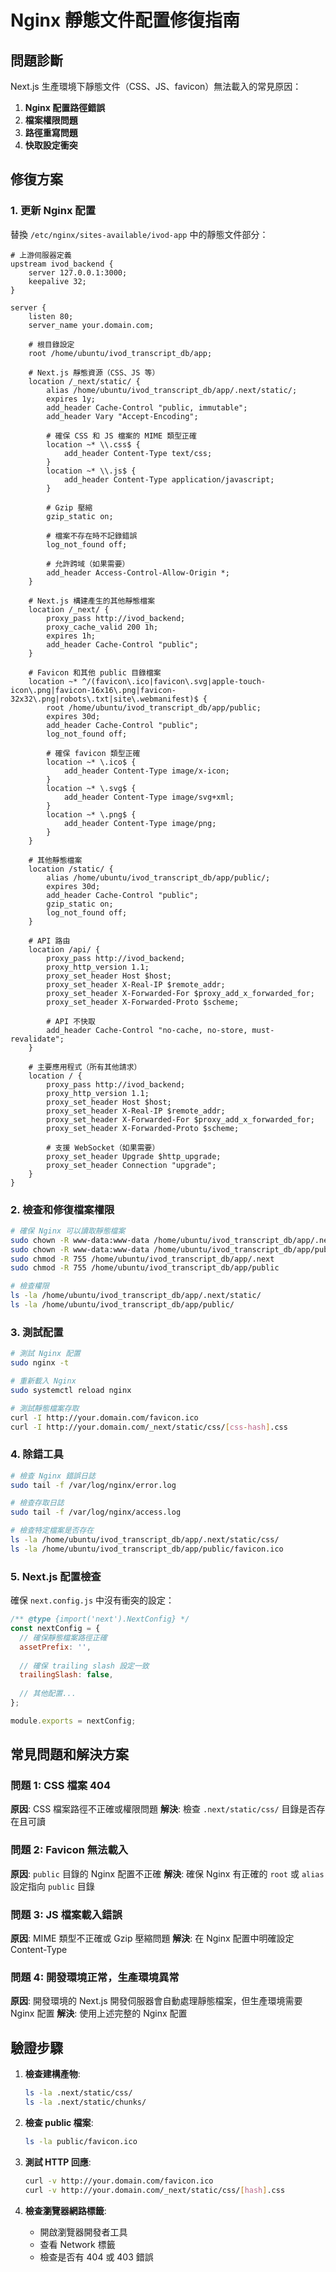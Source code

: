 # Nginx 靜態文件配置修復指南

## 問題診斷

Next.js 生產環境下靜態文件（CSS、JS、favicon）無法載入的常見原因：

1. **Nginx 配置路徑錯誤**
2. **檔案權限問題**
3. **路徑重寫問題**
4. **快取設定衝突**

## 修復方案

### 1. 更新 Nginx 配置

替換 `/etc/nginx/sites-available/ivod-app` 中的靜態文件部分：

```nginx
# 上游伺服器定義
upstream ivod_backend {
    server 127.0.0.1:3000;
    keepalive 32;
}

server {
    listen 80;
    server_name your.domain.com;
    
    # 根目錄設定
    root /home/ubuntu/ivod_transcript_db/app;
    
    # Next.js 靜態資源（CSS、JS 等）
    location /_next/static/ {
        alias /home/ubuntu/ivod_transcript_db/app/.next/static/;
        expires 1y;
        add_header Cache-Control "public, immutable";
        add_header Vary "Accept-Encoding";
        
        # 確保 CSS 和 JS 檔案的 MIME 類型正確
        location ~* \\.css$ {
            add_header Content-Type text/css;
        }
        location ~* \\.js$ {
            add_header Content-Type application/javascript;
        }
        
        # Gzip 壓縮
        gzip_static on;
        
        # 檔案不存在時不記錄錯誤
        log_not_found off;
        
        # 允許跨域（如果需要）
        add_header Access-Control-Allow-Origin *;
    }
    
    # Next.js 構建產生的其他靜態檔案
    location /_next/ {
        proxy_pass http://ivod_backend;
        proxy_cache_valid 200 1h;
        expires 1h;
        add_header Cache-Control "public";
    }
    
    # Favicon 和其他 public 目錄檔案
    location ~* ^/(favicon\.ico|favicon\.svg|apple-touch-icon\.png|favicon-16x16\.png|favicon-32x32\.png|robots\.txt|site\.webmanifest)$ {
        root /home/ubuntu/ivod_transcript_db/app/public;
        expires 30d;
        add_header Cache-Control "public";
        log_not_found off;
        
        # 確保 favicon 類型正確
        location ~* \.ico$ {
            add_header Content-Type image/x-icon;
        }
        location ~* \.svg$ {
            add_header Content-Type image/svg+xml;
        }
        location ~* \.png$ {
            add_header Content-Type image/png;
        }
    }
    
    # 其他靜態檔案
    location /static/ {
        alias /home/ubuntu/ivod_transcript_db/app/public/;
        expires 30d;
        add_header Cache-Control "public";
        gzip_static on;
        log_not_found off;
    }
    
    # API 路由
    location /api/ {
        proxy_pass http://ivod_backend;
        proxy_http_version 1.1;
        proxy_set_header Host $host;
        proxy_set_header X-Real-IP $remote_addr;
        proxy_set_header X-Forwarded-For $proxy_add_x_forwarded_for;
        proxy_set_header X-Forwarded-Proto $scheme;
        
        # API 不快取
        add_header Cache-Control "no-cache, no-store, must-revalidate";
    }
    
    # 主要應用程式（所有其他請求）
    location / {
        proxy_pass http://ivod_backend;
        proxy_http_version 1.1;
        proxy_set_header Host $host;
        proxy_set_header X-Real-IP $remote_addr;
        proxy_set_header X-Forwarded-For $proxy_add_x_forwarded_for;
        proxy_set_header X-Forwarded-Proto $scheme;
        
        # 支援 WebSocket（如果需要）
        proxy_set_header Upgrade $http_upgrade;
        proxy_set_header Connection "upgrade";
    }
}
```

### 2. 檢查和修復檔案權限

```bash
# 確保 Nginx 可以讀取靜態檔案
sudo chown -R www-data:www-data /home/ubuntu/ivod_transcript_db/app/.next
sudo chown -R www-data:www-data /home/ubuntu/ivod_transcript_db/app/public
sudo chmod -R 755 /home/ubuntu/ivod_transcript_db/app/.next
sudo chmod -R 755 /home/ubuntu/ivod_transcript_db/app/public

# 檢查權限
ls -la /home/ubuntu/ivod_transcript_db/app/.next/static/
ls -la /home/ubuntu/ivod_transcript_db/app/public/
```

### 3. 測試配置

```bash
# 測試 Nginx 配置
sudo nginx -t

# 重新載入 Nginx
sudo systemctl reload nginx

# 測試靜態檔案存取
curl -I http://your.domain.com/favicon.ico
curl -I http://your.domain.com/_next/static/css/[css-hash].css
```

### 4. 除錯工具

```bash
# 檢查 Nginx 錯誤日誌
sudo tail -f /var/log/nginx/error.log

# 檢查存取日誌
sudo tail -f /var/log/nginx/access.log

# 檢查特定檔案是否存在
ls -la /home/ubuntu/ivod_transcript_db/app/.next/static/css/
ls -la /home/ubuntu/ivod_transcript_db/app/public/favicon.ico
```

### 5. Next.js 配置檢查

確保 `next.config.js` 中沒有衝突的設定：

```javascript
/** @type {import('next').NextConfig} */
const nextConfig = {
  // 確保靜態檔案路徑正確
  assetPrefix: '',
  
  // 確保 trailing slash 設定一致
  trailingSlash: false,
  
  // 其他配置...
};

module.exports = nextConfig;
```

## 常見問題和解決方案

### 問題 1: CSS 檔案 404
**原因**: CSS 檔案路徑不正確或權限問題
**解決**: 檢查 `.next/static/css/` 目錄是否存在且可讀

### 問題 2: Favicon 無法載入
**原因**: `public` 目錄的 Nginx 配置不正確
**解決**: 確保 Nginx 有正確的 `root` 或 `alias` 設定指向 `public` 目錄

### 問題 3: JS 檔案載入錯誤
**原因**: MIME 類型不正確或 Gzip 壓縮問題
**解決**: 在 Nginx 配置中明確設定 Content-Type

### 問題 4: 開發環境正常，生產環境異常
**原因**: 開發環境的 Next.js 開發伺服器會自動處理靜態檔案，但生產環境需要 Nginx 配置
**解決**: 使用上述完整的 Nginx 配置

## 驗證步驟

1. **檢查建構產物**:
   ```bash
   ls -la .next/static/css/
   ls -la .next/static/chunks/
   ```

2. **檢查 public 檔案**:
   ```bash
   ls -la public/favicon.ico
   ```

3. **測試 HTTP 回應**:
   ```bash
   curl -v http://your.domain.com/favicon.ico
   curl -v http://your.domain.com/_next/static/css/[hash].css
   ```

4. **檢查瀏覽器網路標籤**:
   - 開啟瀏覽器開發者工具
   - 查看 Network 標籤
   - 檢查是否有 404 或 403 錯誤